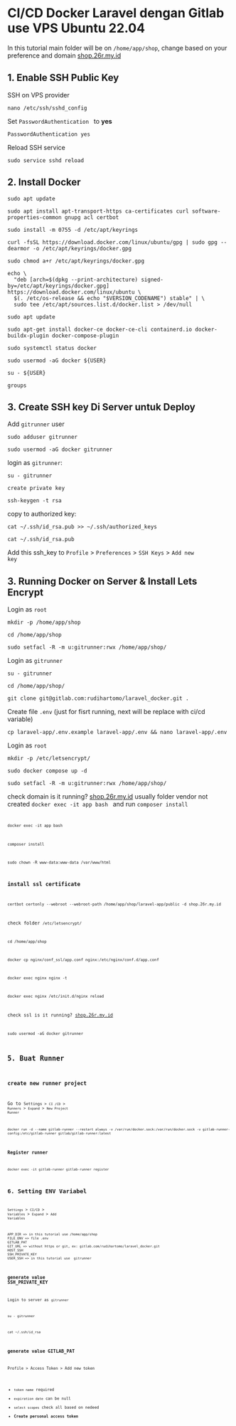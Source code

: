 # CI/CD Docker Laravel dengan Gitlab use VPS Ubuntu 22.04

In this tutorial main folder will be on <code>/home/app/shop</code>, change based on your preference and domain [shop.26r.my.id](shop.26r.my.id)

## 1. Enable SSH Public Key

SSH on VPS provider

```
nano /etc/ssh/sshd_config
```

Set <code>PasswordAuthentication </code> to <b>yes</b>

```
PasswordAuthentication yes
```

Reload SSH service

```
sudo service sshd reload
```

## 2. Install Docker

```
sudo apt update
```

```
sudo apt install apt-transport-https ca-certificates curl software-properties-common gnupg acl certbot
```

```
sudo install -m 0755 -d /etc/apt/keyrings
```

```
curl -fsSL https://download.docker.com/linux/ubuntu/gpg | sudo gpg --dearmor -o /etc/apt/keyrings/docker.gpg
```

```
sudo chmod a+r /etc/apt/keyrings/docker.gpg
```

```
echo \
  "deb [arch=$(dpkg --print-architecture) signed-by=/etc/apt/keyrings/docker.gpg] https://download.docker.com/linux/ubuntu \
  $(. /etc/os-release && echo "$VERSION_CODENAME") stable" | \
  sudo tee /etc/apt/sources.list.d/docker.list > /dev/null
```

```
sudo apt update
```

```
sudo apt-get install docker-ce docker-ce-cli containerd.io docker-buildx-plugin docker-compose-plugin
```

```
sudo systemctl status docker
```

```
sudo usermod -aG docker ${USER}
```

```
su - ${USER}
```

```
groups
```

## 3. Create SSH key Di Server untuk Deploy

Add <code>gitrunner</code> user

```
sudo adduser gitrunner
```

```
sudo usermod -aG docker gitrunner
```

login as <code>gitrunner</code>:

```
su - gitrunner
```

<code>create private key</code>

```
ssh-keygen -t rsa
```

copy to authorized key:

```
cat ~/.ssh/id_rsa.pub >> ~/.ssh/authorized_keys
```

```
cat ~/.ssh/id_rsa.pub
```

Add this ssh_key to <code>Profile</code> > <code>Preferences</code> > <code>SSH Keys</code> > <code>Add new key</code>

## 3. Running Docker on Server & Install Lets Encrypt

Login as <code>root</code>

```
mkdir -p /home/app/shop
```

```
cd /home/app/shop
```

```
sudo setfacl -R -m u:gitrunner:rwx /home/app/shop/
```

Login as <code>gitrunner</code>

```
su - gitrunner
```

```
cd /home/app/shop/
```

```
git clone git@gitlab.com:rudihartomo/laravel_docker.git .
```

Create file <code>.env</code> (just for fisrt running, next will be replace with ci/cd variable)

```
cp laravel-app/.env.example laravel-app/.env && nano laravel-app/.env
```

Login as <code>root</code>

```
mkdir -p /etc/letsencrypt/
```

```
sudo docker compose up -d
```

```
sudo setfacl -R -m u:gitrunner:rwx /home/app/shop/
```

check domain is it running? [shop.26r.my.id](http://shop.26r.my.id)
usually folder vendor not created <code>docker exec -it app bash </code> and run <code>composer install<code>

```
docker exec -it app bash
```

```
composer install
```

```
sudo chown -R www-data:www-data /var/www/html
```

### install ssl certificate

```
certbot certonly --webroot --webroot-path /home/app/shop/laravel-app/public -d shop.26r.my.id
```

check folder <code>/etc/letsencrypt/</code>

```
cd /home/app/shop
```

```
docker cp nginx/conf_ssl/app.conf nginx:/etc/nginx/conf.d/app.conf
```

```
docker exec nginx nginx -t
```

```
docker exec nginx /etc/init.d/nginx reload
```

check ssl is it running? [shop.26r.my.id](https://shop.26r.my.id)

```
sudo usermod -aG docker gitrunner
```

## 5. Buat Runner

### create new runner project

Go to <code>Settings > <code>CI /CD</code> > <code>Runners</code> > <code>Expand</code> > <code>New Project Runner</code>

```
docker run -d --name gitlab-runner --restart always -v /var/run/docker.sock:/var/run/docker.sock -v gitlab-runner-config:/etc/gitlab-runner gitlab/gitlab-runner:latest
```

### Register runner

```
docker exec -it gitlab-runner gitlab-runner register
```

## 6. Setting ENV Variabel

<code>Settings</code> > <code>CI/CD</code> > <code>Variables</code> > <code>Expand</code> > <code>Add Variables</code>

```
APP_DIR => in this tutorial use /home/app/shop
FILE_ENV => file .env
GITLAB_PAT
GIT_URL => without https or git, ex: gitlab.com/rudihartomo/laravel_docker.git
HOST_SSH
SSH_PRIVATE_KEY
USER_SSH => in this tutorial use  gitrunner
```

### generate value SSH_PRIVATE_KEY

Login to server as <code>gitrunner</code>

```
su - gitrunner
```

```
cat ~/.ssh/id_rsa
```

### generate value GITLAB_PAT

Profile > Access Token > Add new token

- <code>token name</code> required
- <code>expiration date</code> can be null
- <code>select scopes</code> check all based on nedeed
- **Create personal access token**
